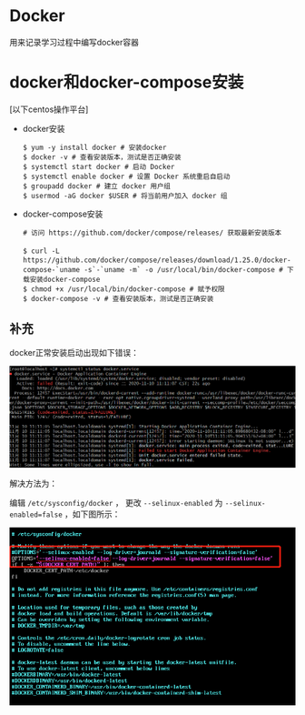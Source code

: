 # Docker

用来记录学习过程中编写docker容器


# docker和docker-compose安装

[以下centos操作平台]

- docker安装

  ```
  $ yum -y install docker # 安装docker
  $ docker -v # 查看安装版本，测试是否正确安装
  $ systemctl start docker # 启动 Docker
  $ systemctl enable docker # 设置 Docker 系统重启自启动
  $ groupadd docker # 建立 docker 用户组
  $ usermod -aG docker $USER # 将当前用户加入 docker 组
  ```

- docker-compose安装

  ```
  # 访问 https://github.com/docker/compose/releases/ 获取最新安装版本
  
  $ curl -L https://github.com/docker/compose/releases/download/1.25.0/docker-compose-`uname -s`-`uname -m` -o /usr/local/bin/docker-compose # 下载安装docker-compose
  $ chmod +x /usr/local/bin/docker-compose # 赋予权限
  $ docker-compose -v # 查看安装版本，测试是否正确安装
  ```

## 补充

docker正常安装启动出现如下错误：

![](./image/wrong.png)

解决方法为：

编辑 `/etc/sysconfig/docker` ， 更改 `--selinux-enabled` 为 `--selinux-enabled=false` ，如下图所示：

![](./image/solve.png)

